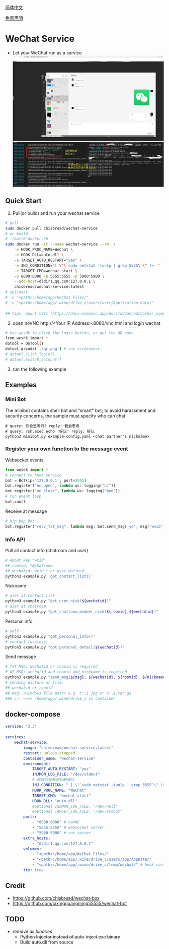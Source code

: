[简体中文](./README.zh.md)

[免责声明](./Disclaimer.md)

# WeChat Service
- Let your WeChat run as a service
![echo](https://github.com/ChisBread/wechat-service/raw/master/images/echo.png)
![inject](https://github.com/ChisBread/wechat-service/raw/master/images/inject.png)
## Quick Start
1. Pull(or build) and run your wechat service

```bash
# pull
sudo docker pull chisbread/wechat-service
# or build
# ./build-docker.sh
sudo docker run -it --name wechat-service --rm  \
    -e HOOK_PROC_NAME=WeChat \
    -e HOOK_DLL=auto.dll \
    -e TARGET_AUTO_RESTART="yes" \
    -e INJ_CONDITION="[ \"\`sudo netstat -tunlp | grep 5555\`\" != '' ] && exit 0 ; sleep 5 ; curl 'http://127.0.0.1:8680/hi' 2>/dev/null | grep -P 'code.:0'" \
    -e TARGET_CMD=wechat-start \
    -p 8080:8080 -p 5555:5555 -p 5900:5900 \
    --add-host=dldir1.qq.com:127.0.0.1 \
    chisbread/wechat-service:latest
# optional
# -v "<path>:/home/app/WeChat Files/"
# -v "<path>:/home/app/.wine/drive_c/users/user/Application Data/"

## tips. mount cifs (https://docs.unmanic.app/docs/advanced/docker_compose_cifs_mounts)
```
2. open noVNC http://\<Your IP Address\>:8080/vnc.html and login wechat
```bash
# Use wesdk to click the login button, or get the QR code
from wesdk import *
dotool = DoTool()
dotool.qrcode('./qr.png') # vnc screenshot
# dotool.click_login()
# dotool.switch_account()
```
3. run the following example
## Examples
### Mini Bot
The minibot contains shell bot and "smart" bot; to avoid harassment and security concerns, the sample must specify who can chat
```
# query: 你会思考吗? reply: 我会思考
# query: /sh.exec echo '好玩' reply: 好玩
python3 minibot.py example-config.yaml <chat partner's nickname>
```
### Register your own function to the message event

Websocket events
```python
from wesdk import *
# connect to hook service
bot = Bot(ip='127.0.0.1', port=5555)
bot.register("on_open", lambda ws: logging("hi"))
bot.register("on_close", lambda ws: logging("bye"))
# run event loop
bot.run()
```
Receive at message
```python
# Hip hop Bot
bot.register("recv_txt_msg", lambda msg: bot.send_msg('yo', msg['wxid']) if msg['content'] == 'hey' else None)
```
### Info API

Pull all contact info (chatroom and user)
```bash
# About key 'wxid'
## roomid: *@chatroom
## wechatid: wxid_* or user-defined
python3 example.py 'get_contact_list()'
```
Nickname
```bash
# user at contact list
python3 example.py "get_user_nick(${wechatid})"
# user at chatroom
python3 example.py "get_chatroom_member_nick(${roomid},${wechatid})"
```
Personal info
```bash
# self
python3 example.py "get_personal_info()"
# contact (useless)
python3 example.py "get_personal_detail(${wechatid})"
```
Send message
```bash
# TXT MSG: wechatid or roomid is required
# AT MSG: wechatid and roomid and nickname is required
python3 example.py "send_msg(${msg}, ${wechatid}, ${roomid}, ${nickname})"
# sending picture or file:
## wechatid or roomid
## msg: <windows file path> e.g. c:\1.jpg or c:\1.tar.gz
### c:\ <==> /home/app/.wine/drive_c in container
```

## docker-compose
```yaml
version: "3.3"

services:
    wechat-service:
        image: "chisbread/wechat-service:latest"
        restart: unless-stopped
        container_name: "wechat-service"
        environment:
            TARGET_AUTO_RESTART: "yes"
            INJMON_LOG_FILE: "/dev/stdout"
            # 微信的登陆态判断接口
            INJ_CONDITION: " [ \"`sudo netstat -tunlp | grep 5555`\" != '' ] && exit 0 ; sleep 5 ; curl 'http://127.0.0.1:8680/hi' 2>/dev/null | grep -P 'code.:0'"
            HOOK_PROC_NAME: "WeChat"
            TARGET_CMD: "wechat-start"
            HOOK_DLL: "auto.dll"
            #optional INJMON_LOG_FILE: "/dev/null"
            #optional TARGET_LOG_FILE: "/dev/stdout"
        ports:
            - "8080:8080" # noVNC
            - "5555:5555" # websocket server
            - "5900:5900" # vnc server
        extra_hosts:
            - "dldir1.qq.com:127.0.0.1"
        volumes:
            - "<path>:/home/app/WeChat Files/" 
            - "<path>:/home/app/.wine/drive_c/users/app/AppData/"
            - "<path>:/home/app/.wine/drive_c/temp/wechat/" # hook config
        tty: true

```

## Credit
- https://github.com/chisbread/wechat-box
- https://github.com/cixingguangming55555/wechat-bot

## TODO
- *remove all binaries*
  - ~~Python Injector instead of auto-inject.exe binary~~
  - Build auto.dll from source
